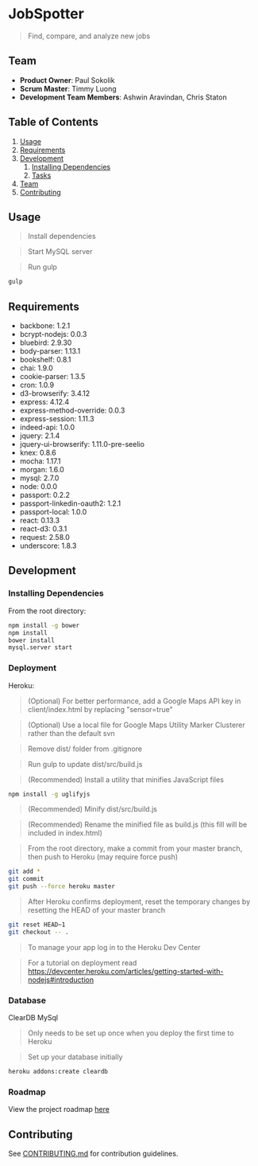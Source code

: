 # JobSpotter

> Find, compare, and analyze new jobs

## Team

  - __Product Owner__: Paul Sokolik
  - __Scrum Master__: Timmy Luong
  - __Development Team Members__: Ashwin Aravindan, Chris Staton

## Table of Contents

1. [Usage](#Usage)
1. [Requirements](#requirements)
1. [Development](#development)
    1. [Installing Dependencies](#installing-dependencies)
    1. [Tasks](#tasks)
1. [Team](#team)
1. [Contributing](#contributing)

## Usage

> Install dependencies

> Start MySQL server

> Run gulp
```sh
gulp
```

## Requirements

- backbone: 1.2.1
- bcrypt-nodejs: 0.0.3
- bluebird: 2.9.30
- body-parser: 1.13.1
- bookshelf: 0.8.1
- chai: 1.9.0
- cookie-parser: 1.3.5
- cron: 1.0.9
- d3-browserify: 3.4.12
- express: 4.12.4
- express-method-override: 0.0.3
- express-session: 1.11.3
- indeed-api: 1.0.0
- jquery: 2.1.4
- jquery-ui-browserify: 1.11.0-pre-seelio
- knex: 0.8.6
- mocha: 1.17.1
- morgan: 1.6.0
- mysql: 2.7.0
- node: 0.0.0
- passport: 0.2.2
- passport-linkedin-oauth2: 1.2.1
- passport-local: 1.0.0
- react: 0.13.3
- react-d3: 0.3.1
- request: 2.58.0
- underscore: 1.8.3

## Development


### Installing Dependencies

From the root directory:

```sh
npm install -g bower
npm install
bower install
mysql.server start
```

### Deployment

Heroku:
> (Optional) For better performance, add a Google Maps API key in client/index.html by replacing "sensor=true"

> (Optional) Use a local file for Google Maps Utility Marker Clusterer rather than the default svn

> Remove dist/ folder from .gitignore

> Run gulp to update dist/src/build.js

> (Recommended) Install a utility that minifies JavaScript files
```sh
npm install -g uglifyjs
```
> (Recommended) Minify dist/src/build.js

> (Recommended) Rename the minified file as build.js (this fill will be included in index.html)

> From the root directory, make a commit from your master branch, then push to Heroku (may require force push)
```sh
git add *
git commit
git push --force heroku master
```
> After Heroku confirms deployment, reset the temporary changes by resetting the HEAD of your master branch
```sh
git reset HEAD~1
git checkout -- .
```

> To manage your app log in to the Heroku Dev Center

> For a tutorial on deployment read https://devcenter.heroku.com/articles/getting-started-with-nodejs#introduction

### Database
ClearDB MySql 

> Only needs to be set up once when you deploy the first time to Heroku

> Set up your database initially
```sh
heroku addons:create cleardb
```

### Roadmap


View the project roadmap [here](LINK_TO_PROJECT_ISSUES)


## Contributing

See [CONTRIBUTING.md](CONTRIBUTING.md) for contribution guidelines.
